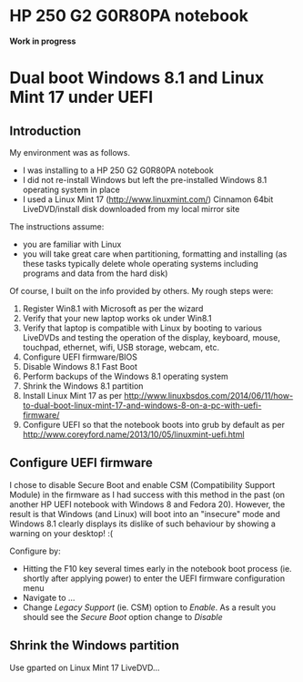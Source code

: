 HP 250 G2 G0R80PA notebook
==========================

**Work in progress**

# Dual boot Windows 8.1 and Linux Mint 17 under UEFI

## Introduction

My environment was as follows.
- I was installing to a HP 250 G2 G0R80PA notebook
- I did not re-install Windows but left the pre-installed Windows 8.1
  operating system in place
- I used a Linux Mint 17 (http://www.linuxmint.com/) Cinnamon 64bit
  LiveDVD/install disk downloaded from my local mirror site

The instructions assume:
- you are familiar with Linux
- you will take great care when partitioning, formatting and installing
  (as these tasks typically delete whole operating systems including
  programs and data from the hard disk)

Of course, I built on the info provided by others. My rough steps were:
1. Register Win8.1 with Microsoft as per the wizard
2. Verify that your new laptop works ok under Win8.1
3. Verify that laptop is compatible with Linux by booting to various
   LiveDVDs and testing the operation of the display, keyboard, mouse,
   touchpad, ethernet, wifi, USB storage, webcam, etc.
4. Configure UEFI firmware/BIOS
5. Disable Windows 8.1 Fast Boot
6. Perform backups of the Windows 8.1 operating system
7. Shrink the Windows 8.1 partition
8. Install Linux Mint 17 as per
   http://www.linuxbsdos.com/2014/06/11/how-to-dual-boot-linux-mint-17-and-windows-8-on-a-pc-with-uefi-firmware/
9. Configure UEFI so that the notebook boots into grub by default as per
   http://www.coreyford.name/2013/10/05/linuxmint-uefi.html

## Configure UEFI firmware

I chose to disable Secure Boot and enable CSM (Compatibility Support
Module) in the firmware as I had success with this method in the past
(on another HP UEFI notebook with Windows 8 and Fedora 20). However,
the result is that Windows (and Linux) will boot into an "insecure"
mode and Windows 8.1 clearly displays its dislike of such behaviour
by showing a warning on your desktop! :(

Configure by:
- Hitting the F10 key several times early in the notebook boot
  process (ie. shortly after applying power) to enter the UEFI
  firmware configuration menu
- Navigate to ...
- Change *Legacy Support* (ie. CSM) option to *Enable*. As a
  result you should see the *Secure Boot* option change to
  *Disable*


## Shrink the Windows partition

Use gparted on Linux Mint 17 LiveDVD...

